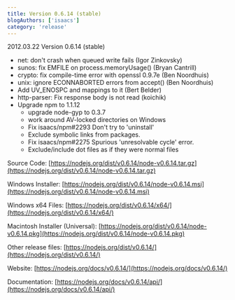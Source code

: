 ```yaml
---
title: Version 0.6.14 (stable)
blogAuthors: ['isaacs']
category: 'release'
---
```


2012.03.22 Version 0.6.14 (stable)

* net: don't crash when queued write fails (Igor Zinkovsky)
* sunos: fix EMFILE on process.memoryUsage() (Bryan Cantrill)
* crypto: fix compile-time error with openssl 0.9.7e (Ben Noordhuis)
* unix: ignore ECONNABORTED errors from accept() (Ben Noordhuis)
* Add UV\_ENOSPC and mappings to it (Bert Belder)
* http-parser: Fix response body is not read (koichik)
* Upgrade npm to 1.1.12
  * upgrade node-gyp to 0.3.7
  * work around AV-locked directories on Windows
  * Fix isaacs/npm#2293 Don't try to 'uninstall'
  * Exclude symbolic links from packages.
  * Fix isaacs/npm#2275 Spurious 'unresolvable cycle' error.
  * Exclude/include dot files as if they were normal files

Source Code: [https://nodejs.org/dist/v0.6.14/node-v0.6.14.tar.gz](https://nodejs.org/dist/v0.6.14/node-v0.6.14.tar.gz)

Windows Installer: [https://nodejs.org/dist/v0.6.14/node-v0.6.14.msi](https://nodejs.org/dist/v0.6.14/node-v0.6.14.msi)

Windows x64 Files: [https://nodejs.org/dist/v0.6.14/x64/](https://nodejs.org/dist/v0.6.14/x64/)

Macintosh Installer (Universal): [https://nodejs.org/dist/v0.6.14/node-v0.6.14.pkg](https://nodejs.org/dist/v0.6.14/node-v0.6.14.pkg)

Other release files: [https://nodejs.org/dist/v0.6.14/](https://nodejs.org/dist/v0.6.14/)

Website: [https://nodejs.org/docs/v0.6.14/](https://nodejs.org/docs/v0.6.14/)

Documentation: [https://nodejs.org/docs/v0.6.14/api/](https://nodejs.org/docs/v0.6.14/api/)
